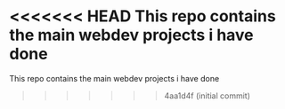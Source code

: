 <<<<<<< HEAD
This repo contains the main webdev projects i have done 
=======
This repo contains the main webdev projects i have done 
>>>>>>> 4aa1d4f (initial commit)
